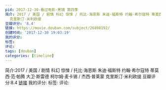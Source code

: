 ```yaml
---
pid: 2017-12-30-看过电影-黑镜 第四季
简介: 2017 / 美国 / 剧情 科幻 惊悚 / 托比·海恩斯 朱迪·福斯特 约翰·希尔寇特 蒂莫西·范·帕腾 大卫·斯雷德 柯尔姆·麦卡锡 / 杰西·普莱蒙
  克里斯汀·米利欧缇
豆瓣评分: '8.4'
链接: https://movie.douban.com/subject/26898192/
创建时间: '2017-12-30 19:03:19'
我的评分:
标签:
评论:
tags: [douban]
categories: [timeline]
---
```

简介:2017 / 美国 / 剧情 科幻 惊悚 / 托比·海恩斯 朱迪·福斯特 约翰·希尔寇特 蒂莫西·范·帕腾 大卫·斯雷德 柯尔姆·麦卡锡 / 杰西·普莱蒙 克里斯汀·米利欧缇
豆瓣评分:8.4
[链接](https://movie.douban.com/subject/26898192/)
我的评分:
标签:
评论:
